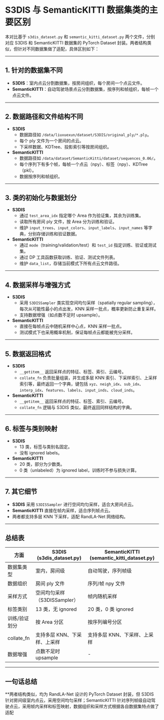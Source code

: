 # S3DIS 与 SemanticKITTI 数据集类的主要区别

本对比基于 `s3dis_dataset.py` 和 `semantic_kitti_dataset.py` 两个文件，分别对应 S3DIS 和 SemanticKITTI 数据集的 PyTorch Dataset 封装。两者结构类似，但针对不同数据集做了适配，具体区别如下：

---

## 1. 针对的数据集不同

- **S3DIS**：室内点云分割数据集，按房间组织，每个房间一个点云文件。
- **SemanticKITTI**：自动驾驶场景点云分割数据集，按序列和帧组织，每帧一个点云文件。

---

## 2. 数据路径和文件结构不同

- **S3DIS**
  - 数据路径如 `/data/liuxuexun/dataset/S3DIS/original_ply/*.ply`。
  - 每个 ply 文件为一个房间的点云。
  - 下采样数据、KDTree、投影索引等按房间组织。
- **SemanticKITTI**
  - 数据路径如 `/data/dataset/SemanticKitti/dataset/sequences_0.06/`。
  - 每个序列下有多个帧，每帧一个点云（npy）、标签（npy）、KDTree（pkl）。
  - 数据按序列和帧组织。

---

## 3. 类的初始化与数据划分

- **S3DIS**
  - 通过 `test_area_idx` 指定哪个 Area 作为验证集，其余为训练集。
  - 读取所有房间 ply 文件，按 Area 分为训练和验证。
  - 维护 `input_trees`、`input_colors`、`input_labels`、`input_names` 等字典，分别存储训练和验证数据。
- **SemanticKITTI**
  - 通过 `mode`（training/validation/test）和 `test_id` 指定训练、验证或测试集。
  - 通过 DP 工具函数获取训练、验证、测试文件列表。
  - 维护 `data_list`，存储当前模式下所有点云文件路径。

---

## 4. 数据采样与增强方式

- **S3DIS**
  - 采用 `S3DISSampler` 类实现空间均匀采样（spatially regular sampling），每次从可能性最小的点出发，KNN 采样一批点，概率更新防止重复采样。
  - 支持数据增强（如点数不足时 upsample）。
- **SemanticKITTI**
  - 直接在每帧点云中随机采样中心点，KNN 采样一批点。
  - 测试模式下也采用概率机制，保证每帧点云都能被充分采样。

---

## 5. 数据返回格式

- **S3DIS**
  - `__getitem__` 返回采样点的特征、标签、索引、云编号。
  - `collate_fn` 负责批量组装，并生成多层 KNN 索引、下采样索引、上采样索引等，最终返回一个字典，键包括 `xyz`、`neigh_idx`、`sub_idx`、`interp_idx`、`features`、`labels`、`input_inds`、`cloud_inds`。
- **SemanticKITTI**
  - `__getitem__` 返回采样点的特征、标签、索引、云编号。
  - `collate_fn` 逻辑与 S3DIS 类似，最终返回同样结构的字典。

---

## 6. 标签与类别映射

- **S3DIS**
  - 13 类，标签与类别名固定。
  - 没有 ignored labels。
- **SemanticKITTI**
  - 20 类，部分为少数类。
  - 0 类（unlabeled）为 ignored label，训练时不参与损失计算。

---

## 7. 其它细节

- **S3DIS** 采用 `S3DISSampler` 进行空间均匀采样，适合大房间点云。
- **SemanticKITTI** 直接在帧内采样，适合序列帧点云。
- 两者都支持多层 KNN 下采样，适配 RandLA-Net 网络结构。

---

## 总结表

| 方面           | S3DIS (s3dis_dataset.py)         | SemanticKITTI (semantic_kitti_dataset.py)   |
|----------------|----------------------------------|---------------------------------------------|
| 数据集类型     | 室内，房间级                     | 自动驾驶，序列帧级                          |
| 数据组织       | 房间 ply 文件                     | 序列/帧 npy 文件                            |
| 采样方式       | 空间均匀采样（S3DISSampler）      | 帧内随机采样                                |
| 标签类别       | 13 类，无 ignored                 | 20 类，0 类 ignored                         |
| 训练/验证划分  | 按 Area 分区                      | 按序列编号分区                              |
| collate_fn     | 支持多层 KNN、下采样、上采样      | 支持多层 KNN、下采样、上采样                |
| 数据增强       | 点数不足时 upsample               | -                                           |

---

## 一句话总结

**两者结构类似，均为 RandLA-Net 设计的 PyTorch Dataset 封装，但 S3DIS 针对房间级室内点云，采用空间均匀采样；SemanticKITTI 针对序列帧级自动驾驶点云，采用帧内采样和标签映射，数据组织和采样方式根据各自数据集特点做了适配
